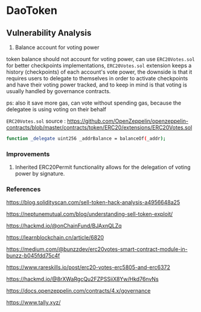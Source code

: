 # DaoToken

## Vulnerability Analysis

1. Balance account for voting power

token balance should not account for voting power, can use `ERC20Votes.sol` for better checkpoints implementations, `ERC20Votes.sol` extension keeps a history (checkpoints) of each account's vote power, the downside is that it
requires users to delegate to themselves in order to activate checkpoints and have their voting power tracked, and to keep in mind is that voting is usually handled by governance contracts.

ps: also it save more gas, can vote without spending gas, because the delegatee is using voting on their behalf

`ERC20Votes.sol` source : <https://github.com/OpenZeppelin/openzeppelin-contracts/blob/master/contracts/token/ERC20/extensions/ERC20Votes.sol>

```sh
function _delegate uint256 _addrBalance = balanceOf(_addr);
```

### Improvements

1. Inherited ERC20Permit functionality allows for the delegation of voting power by signature.

### References

<https://blog.solidityscan.com/sell-token-hack-analysis-a4956648a25>

<https://neptunemutual.com/blog/understanding-sell-token-exploit/>

<https://hackmd.io/@onChainFund/BJAxnQLZq>

<https://learnblockchain.cn/article/6820>

<https://medium.com/@bunzzdev/erc20votes-smart-contract-module-in-bunzz-b045fdd75c4f>

<https://www.rareskills.io/post/erc20-votes-erc5805-and-erc6372>

<https://hackmd.io/@8rXWaRgcQu2FZPSSiiX8Yw/Hkd76nvNs>

<https://docs.openzeppelin.com/contracts/4.x/governance>

<https://www.tally.xyz/>
